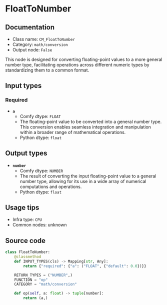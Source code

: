 # FloatToNumber
## Documentation
- Class name: `CM_FloatToNumber`
- Category: `math/conversion`
- Output node: `False`

This node is designed for converting floating-point values to a more general number type, facilitating operations across different numeric types by standardizing them to a common format.
## Input types
### Required
- **`a`**
    - Comfy dtype: `FLOAT`
    - The floating-point value to be converted into a general number type. This conversion enables seamless integration and manipulation within a broader range of mathematical operations.
    - Python dtype: `float`
## Output types
- **`number`**
    - Comfy dtype: `NUMBER`
    - The result of converting the input floating-point value to a general number type, allowing for its use in a wide array of numerical computations and operations.
    - Python dtype: `float`
## Usage tips
- Infra type: `CPU`
- Common nodes: unknown


## Source code
```python
class FloatToNumber:
    @classmethod
    def INPUT_TYPES(cls) -> Mapping[str, Any]:
        return {"required": {"a": ("FLOAT", {"default": 0.0})}}

    RETURN_TYPES = ("NUMBER",)
    FUNCTION = "op"
    CATEGORY = "math/conversion"

    def op(self, a: float) -> tuple[number]:
        return (a,)

```
